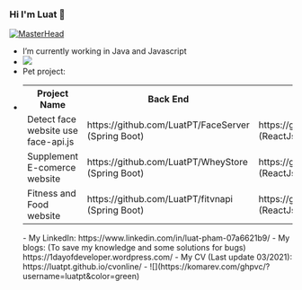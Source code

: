 ### Hi I'm Luat 👋

[![MasterHead](https://1dayofdeveloper.files.wordpress.com/2021/09/screen-shot-2021-09-16-at-23.50.30.png)](https://github.com/luatpt)
- I’m currently working in Java and Javascript 
- ![](https://github-readme-stats.vercel.app/api/top-langs/?username=luatpt&hide=tsql&layout=compact)
- Pet project: 
- <table>
  <tr>
    <th>Project Name</th>
    <th>Back End</th>
    <th>Front End</th>
  </tr>
  <tr>
    <td>Detect face website use face-api.js</td>
    <td>https://github.com/LuatPT/FaceServer (Spring Boot)</td>
    <td>https://github.com/LuatPT/FaceMe (ReactJs)</td>
  </tr>
  <tr>
    <td>Supplement E-comerce website</td>
    <td>https://github.com/LuatPT/WheyStore (Spring Boot)</td>
    <td>https://github.com/LuatPT/WheyStore_FE (ReactJs)</td>
  </tr>
  <tr>
    <td>Fitness and Food website</td>
    <td> https://github.com/LuatPT/fitvnapi (Spring Boot)</td>
    <td>https://github.com/LuatPT/fitvn_FE (ReactJs)</td>
  </tr>
</table>
- My LinkedIn: https://www.linkedin.com/in/luat-pham-07a6621b9/
- My blogs: (To save my knowledge and some solutions for bugs)  https://1dayofdeveloper.wordpress.com/
- My CV (Last update 03/2021): https://luatpt.github.io/cvonline/
- ![](https://komarev.com/ghpvc/?username=luatpt&color=green)
